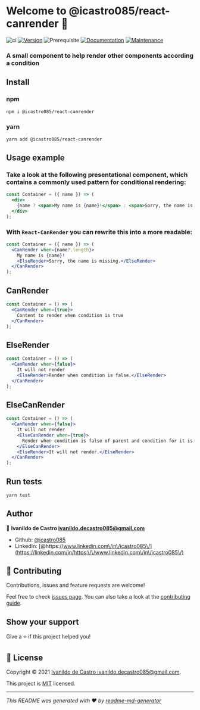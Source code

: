 # Welcome to @icastro085/react-canrender 👋
![ci](https://github.com/conventional-changelog/standard-version/workflows/ci/badge.svg)
[![Version](https://img.shields.io/npm/v/@icastro085/react-canrender.svg)](https://www.npmjs.com/package/@icastro085/react-canrender)
![Prerequisite](https://img.shields.io/badge/node-%3E%3D14-blue.svg)
[![Documentation](https://img.shields.io/badge/documentation-yes-brightgreen.svg)](https://github.com/icastro085/react-canrender#readme)
[![Maintenance](https://img.shields.io/badge/Maintained%3F-yes-green.svg)](https://github.com/icastro085/react-canrender/graphs/commit-activity)

### A small component to help render other components according a condition

## Install

### npm
```sh
npm i @icastro085/react-canrender
```

### yarn
```sh
yarn add @icastro085/react-canrender
```

## Usage example

### Take a look at the following presentational component, which contains a commonly used pattern for conditional rendering:

```jsx
const Container = ({ name }) => (
  <div>
    {name ? <span>My name is {name}!</span> : <span>Sorry, the name is missing.</span>}
  </div>
);
```

### With `React-CanRender` you can rewrite this into a more readable:

```jsx
const Container = ({ name }) => (
  <CanRender when={name?.length}>
    My name is {name}!
    <ElseRender>Sorry, the name is missing.</ElseRender>
  </CanRender>
);
```
## CanRender

```jsx
const Container = () => (
  <CanRender when={true}>
    Content to render when condition is true
  </CanRender>
);
```

## ElseRender

```jsx
const Container = () => (
  <CanRender when={false}>
    It will not render
    <ElseRender>Render when condition is false.</ElseRender>
  </CanRender>
);
```

## ElseCanRender

```jsx
const Container = () => (
  <CanRender when={false}>
    It will not render
    <ElseCanRender when={true}>
      Render when condition is false of parent and condition for it is true.
    </ElseCanRender>
    <ElseRender>It will not render.</ElseRender>
  </CanRender>
);
```

## Run tests

```sh
yarn test
```

## Author

👤 **Ivanildo de Castro <ivanildo.decastro085@gmail.com>**

* Github: [@icastro085](https://github.com/icastro085)
* LinkedIn: [@https:\/\/www.linkedin.com\/in\/icastro085\/](https://linkedin.com/in/https:\/\/www.linkedin.com\/in\/icastro085\/)

## 🤝 Contributing

Contributions, issues and feature requests are welcome!

Feel free to check [issues page](https://github.com/icastro085/react-canrender/issues). You can also take a look at the [contributing guide](https://github.com/icastro085/react-canrender/blob/main/CONTRIBUTING.md).

## Show your support

Give a ⭐️ if this project helped you!


## 📝 License

Copyright © 2021 [Ivanildo de Castro <ivanildo.decastro085@gmail.com>](https://github.com/icastro085).

This project is [MIT](https://github.com/icastro085/react-canrender/blob/main/LICENSE) licensed.

***
_This README was generated with ❤️ by [readme-md-generator](https://github.com/kefranabg/readme-md-generator)_
